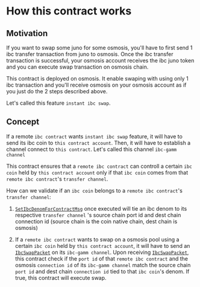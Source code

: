 # How this contract works

## Motivation
If you want to swap some juno for some osmosis, you'll have to first send 1 ibc transfer transaction from juno to osmosis. Once the ibc transfer transaction is successful, your osmosis account receives the ibc juno token and you can execute swap transaction on osmosis chain.

This contract is deployed on osmosis. It enable swaping with using only 1 ibc transaction and you'll receive osmosis on your osmosis account as if you just do the 2 steps described above.

Let's called this feature `instant ibc swap`.

## Concept

If a remote `ibc contract` wants `instant ibc swap` feature, it will have to send its ibc coin to `this contract account`. Then, it will have to establish a channel connect to `this contract`. Let's called this channel `ibc-gamm channel`

This contract ensures that a `remote ibc contract` can controll a certain `ibc coin` held by `this contract account` only if that `ibc coin` comes from that `remote ibc contract`'s `transfer channel`.

How can we validate if an `ibc coin` belongs to a `remote ibc contract`'s `transfer channel`:

1. [`SetIbcDenomForContractMsg`]() once executed will tie an ibc denom to its respective `transfer channel` 's source chain port id and dest chain connection id (source chain is the coin native chain, dest chain is osmosis)

2. If a `remote ibc contract` wants to swap on a osmosis pool using a certain `ibc coin` held by `this contract account`, it will have to send an [`IbcSwapPacket`]() on its `ibc-gamm channel`. Upon receiving [`IbcSwapPacket`](), this contract check if the `port id` of that `remote ibc contract` and the osmosis `connection id` of its `ibc-gamm channel` match the source chain `port id` and dest chain `connection id` tied to that `ibc coin`'s denom. If true, this contract will execute swap.